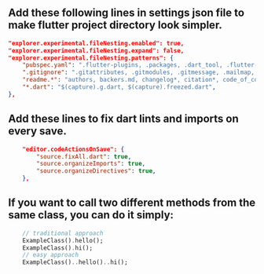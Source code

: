 ## Add these following lines in settings json file to make flutter project directory look simpler.

```json
"explorer.experimental.fileNesting.enabled": true,
"explorer.experimental.fileNesting.expand": false,
"explorer.experimental.fileNesting.patterns": {
    "pubspec.yaml": ".flutter-plugins, .packages, .dart_tool, .flutter-plugins-dependencies, .metadata, .packages, pubspec.lock, build.yaml, analysis_options.yaml, all_lint_rules.yaml",
    ".gitignore": ".gitattributes, .gitmodules, .gitmessage, .mailmap, .git-blame*",
    "readme.*": "authors, backers.md, changelog*, citation*, code_of_conduct.md, codeowners, contributing.md, contributors, copying, credits, governance.md, history.md, license*, maintainers, readme*, security.md, sponsors.md",
    "*.dart": "$(capture).g.dart, $(capture).freezed.dart",
},
```

## Add these lines to fix dart lints and imports on every save.
```json
    "editor.codeActionsOnSave": {
        "source.fixAll.dart": true,
        "source.organizeImports": true,
        "source.organizeDirectives": true, 
    },
```

## If you want to call two different methods from the same class, you can do it simply:
```dart
    // traditional approach
    ExampleClass().hello();
    ExampleClass().hi();
    // easy approach
    ExampleClass()..hello()..hi();
```